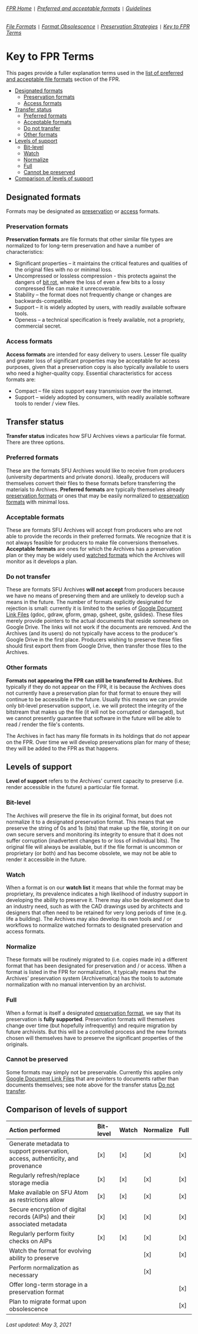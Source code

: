 ###### [FPR Home](../README.md) `|` [Preferred and acceptable formats](../fpr/00-fpr.md) `|` [Guidelines](../00-guidelines.md)
###### [File Formats](01-file-formats.md) `|` [Format Obsolescence](02-format-obsolesence.md) `|` [Preservation Strategies](03-preservation-strategies.md) `|` [Key to FPR Terms](04-key-to-fpr-terms.md)

# Key to FPR Terms
This pages provide a fuller explanation terms used in the [list of preferred and acceptable file formats](../fpr/00-fpr.md) section of the FPR.
- [Designated formats](#designated-formats)
  - [Preservation formats](#preservation-formats)
  - [Access formats](#access-formats)
- [Transfer status](#transfer-status)
  - [Preferred formats](#preferred-formats)
  - [Acceptable formats](#acceptable-formats)
  - [Do not transfer](#do-not-transfer)
  - [Other formats](#other-formats)
- [Levels of support](levels-of-support)
  - [Bit-level](#bit-level)
  - [Watch](#watch)
  - [Normalize](#normalize)
  - [Full](#full)
  - [Cannot be preserved](#cannot-be-preserved)
- [Comparison of levels of support](#comparison-of-levels-of-support)

## Designated formats
Formats may be designated as [preservation](#preservation-formats) or [access](#access-formats) formats.

### Preservation formats
**Preservation formats** are file formats that other similar file types are normalized to for long-term preservation and have a number of characteristics:
- Significant properties – it maintains the critical features and qualities of the original files with no or minimal loss.
- Uncompressed or lossless compression - this protects against the dangers of [bit rot](https://en.wikipedia.org/wiki/Data_degradation), where the loss of even a few bits to a lossy compressed file can make it unrecoverable.
- Stability – the format does not frequently change or changes are backwards-compatible.
- Support – it is widely adopted by users, with readily available software tools.
- Openess – a technical specification is freely available, not a propriety, commercial secret.

### Access formats
**Access formats** are intended for easy delivery to users. Lesser file quality and greater loss of significant properties may be acceptable for access purposes, given that a preservation copy is also typically available to users who need a higher-quality copy. Essential characteristics for access formats are:
- Compact – file sizes support easy transmission over the internet.
- Support – widely adopted by consumers, with readily available software tools to render / view files.

## Transfer status
**Transfer status** indicates how SFU Archives views a particular file format. There are three options.

### Preferred formats
These are the formats SFU Archives would like to receive from producers (university departments and private donors). Ideally, producers will themselves convert their files to these formats before transferring the materials to Archives. **Preferred formats** are typically themselves already [preservation formats](#preservation-formats) or ones that may be easily normalized to [preservation formats](#preservation-formats) with minimal loss.

### Acceptable formats
These are formats SFU Archives will accept from producers who are not able to provide the records in their preferred formats. We recognize that it is not always feasible for producers to make file conversions themselves. **Acceptable formats** are ones for which the Archives has a preservation plan or they may be widely used [watched formats](#watch) which the Archives will monitor as it develops a plan.

### Do not transfer
These are formats SFU Archives **will not accept** from producers because we have no means of preserving them and are unlikely to develop such a means in the future. The number of formats explicitly designated for rejection is small: currently it is limited to the series of [Google Document Link Files](https://www.nationalarchives.gov.uk/PRONOM/fmt/1073) (gdoc, gdraw, gform, gmap, gsheet, gsite, gslides). These files merely provide pointers to the actual documents that reside somewhere on Google Drive. The links will not work if the documents are removed. And the Archives (and its users) do not typically have access to the producer's Google Drive in the first place. Producers wishing to preserve these files should first export them from Google Drive, then transfer those files to the Archives.

### Other formats
**Formats not appearing the FPR can still be transferred to Archives.** But typically if they do not appear on the FPR, it is because the Archives does not currently have a preservation plan for that format to ensure they will continue to be accessible in the future. Usually this means we can provide only bit-level preservation support, i.e. we will protect the integrity of the bitstream that makes up the file (it will not be corrupted or damaged), but we cannot presently guarantee that software in the future will be able to read / render the file's contents.

The Archives in fact has many file formats in its holdings that do not appear on the FPR. Over time we will develop preservations plan for many of these; they will be added to the FPR as that happens.

## Levels of support
**Level of support** refers to the Archives' current capacity to preserve (i.e. render accessible in the future) a particular file format.

### Bit-level
The Archives will preserve the file in its original format, but does not normalize it to a designated preservation format. This means that we preserve the string of 0s and 1s (bits) that make up the file, storing it on our own secure servers and monitoring its integrity to ensure that it does not suffer corruption (inadvertent changes to or loss of individual bits). The original file will always be available, but if the file format is uncommon or proprietary (or both) and has become obsolete, we may not be able to render it accessible in the future.

### Watch
When a format is on our **watch list** it means that while the format may be proprietary, its prevalence indicates a high likelihood of industry support in developing the ability to preserve it. There may also be development due to an industry need, such as with the CAD drawings used by architects and designers that often need to be retained for very long periods of time (e.g. life a building). The Archives may also develop its own tools and / or workflows to normalize watched formats to designated preservation and access formats.

### Normalize
These formats will be routinely migrated to (i.e. copies made in) a different format that has been designated for preservation and / or access. When a format is listed in the FPR for normalization, it typically means that the Archives' preservation system (Archivematica) has the tools to automate normalization with no manual intervention by an archivist.

### Full
When a format is itself a designated [preservation format](#preservation-format), we say that its preservation is **fully supported**. Preservation formats will themselves change over time (but hopefully infrequently) and require migration by future archivists. But this will be a controlled process and the new formats chosen will themselves have to preserve the significant properties of the originals.

### Cannot be preserved
Some formats may simply not be preservable. Currently this applies only [Google Document Link Files](https://www.nationalarchives.gov.uk/PRONOM/fmt/1073) that are pointers to documents rather than documents themselves; see note above for the transfer status [Do not transfer](#do-not-transfer).

## Comparison of levels of support
| Action performed | Bit-level | Watch | Normalize | Full |
| :---             | :---      | :---  | :---      | :--- |
| Generate metadata to support preservation, access, authenticity, and provenance | [x] | [x] | [x] | [x] |
| Regularly refresh/replace storage media | [x] | [x] | [x] | [x] |
| Make available on SFU Atom as restrictions allow | [x] | [x] | [x] | [x] |
| Secure encryption of digital records (AIPs) and their associated metadata | [x] | [x] | [x] | [x] |
| Regularly perform fixity checks on AIPs | [x] | [x] | [x] | [x] |
| Watch the format for evolving ability to preserve	| | | [x] | [x] | [x] |
| Perform normalization as necessary | | | [x] | |
| Offer long-term storage in a preservation format | | | | [x] |
| Plan to migrate format upon obsolescence | | | | [x] |

###### Last updated: May 3, 2021

